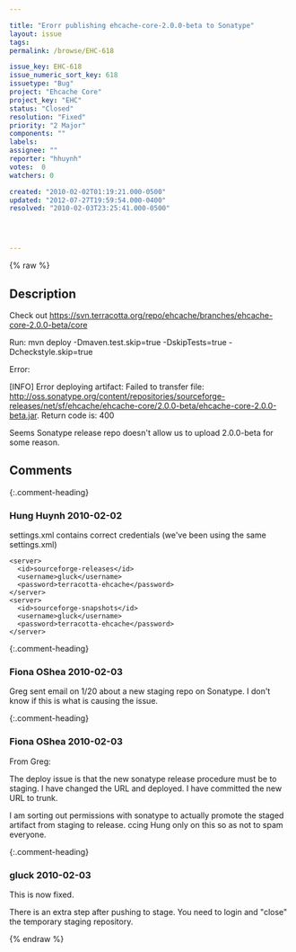 ```yaml
---

title: "Erorr publishing ehcache-core-2.0.0-beta to Sonatype"
layout: issue
tags: 
permalink: /browse/EHC-618

issue_key: EHC-618
issue_numeric_sort_key: 618
issuetype: "Bug"
project: "Ehcache Core"
project_key: "EHC"
status: "Closed"
resolution: "Fixed"
priority: "2 Major"
components: ""
labels: 
assignee: ""
reporter: "hhuynh"
votes:  0
watchers: 0

created: "2010-02-02T01:19:21.000-0500"
updated: "2012-07-27T19:59:54.000-0400"
resolved: "2010-02-03T23:25:41.000-0500"




---
```


{% raw %}

## Description

<div markdown="1" class="description">

Check out https://svn.terracotta.org/repo/ehcache/branches/ehcache-core-2.0.0-beta/core

Run:  mvn deploy -Dmaven.test.skip=true -DskipTests=true -Dcheckstyle.skip=true


Error:

[INFO] Error deploying artifact: Failed to transfer file: http://oss.sonatype.org/content/repositories/sourceforge-releases/net/sf/ehcache/ehcache-core/2.0.0-beta/ehcache-core-2.0.0-beta.jar. Return code is: 400

Seems Sonatype release repo doesn't allow us to upload 2.0.0-beta for some reason.



</div>

## Comments


{:.comment-heading}
### **Hung Huynh** <span class="date">2010-02-02</span>

<div markdown="1" class="comment">

settings.xml contains correct credentials (we've been using the same settings.xml)

    <server>
      <id>sourceforge-releases</id>
      <username>gluck</username>
      <password>terracotta-ehcache</password>
    </server>
    <server>
      <id>sourceforge-snapshots</id>
      <username>gluck</username>
      <password>terracotta-ehcache</password>
    </server>



</div>


{:.comment-heading}
### **Fiona OShea** <span class="date">2010-02-03</span>

<div markdown="1" class="comment">

Greg sent email on 1/20 about a new staging repo on Sonatype.  I don't know if this is what is causing the issue.

</div>


{:.comment-heading}
### **Fiona OShea** <span class="date">2010-02-03</span>

<div markdown="1" class="comment">

From Greg:

The deploy issue is that the new sonatype release procedure must be to staging. I have changed the URL and deployed. I have committed the new URL to trunk.

I am sorting out permissions with sonatype to actually promote the staged artifact from staging to release. ccing Hung only on this so as not to spam everyone.



</div>


{:.comment-heading}
### **gluck** <span class="date">2010-02-03</span>

<div markdown="1" class="comment">

This is now fixed.

There is an extra step after pushing to stage. You need to login and "close" the temporary staging repository.

</div>



{% endraw %}
